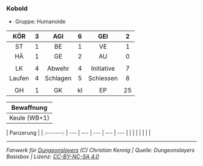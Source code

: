 ### Kobold

- Gruppe: Humanoide

|  KÖR   |  3  |   AGI    |  6  |    GEI     |  2  |
| :----: | :-: | :------: | :-: | :--------: | :-: |
|   ST   |  1  |    BE    |  1  |     VE     |  1  |
|   HÄ   |  1  |    GE    |  2  |     AU     |  0  |
|        |     |          |     |            |     |
|   LK   |  4  |  Abwehr  |  4  | Initiative |  7  |
| Laufen |  4  | Schlagen |  5  | Schiessen  |  8  |
|        |     |          |     |            |     |
|   GH   |  1  |    GK    | kl  |     EP     | 25  |

|  Bewaffnung  |
| :----------: |
| Keule (WB+1) |

| Panzerung |
| :-------: | --- | --- | --- | --- | --- |
|           |     |     |     |     |     |

---

_Fanwerk für [Dungeonslayers](https://www.dungeonslayers.net/) (C) Christian Kennig | Quelle: Dungeonslayers Basisbox | Lizenz: [CC-BY-NC-SA 4.0](https://creativecommons.org/licenses/by-nc-sa/4.0/deed.de)_

